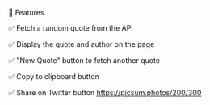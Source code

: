 🚀 Features

✅ Fetch a random quote from the API

✅ Display the quote and author on the page

✅ "New Quote" button to fetch another quote

✅ Copy to clipboard button

✅ Share on Twitter button
https://picsum.photos/200/300
